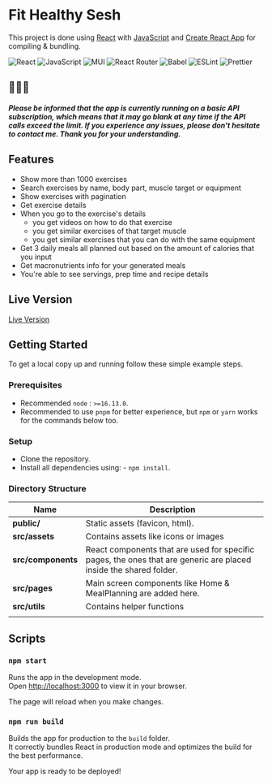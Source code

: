 # Fit Healthy Sesh

This project is done using [React](https://reactjs.org/) with [JavaScript](https://www.javascript.com/) and [Create React App](https://github.com/facebook/create-react-app) for compiling & bundling.

![React](https://img.shields.io/badge/-React-61DAFB?logo=react&logoColor=white&style=for-the-badge) ![JavaScript](https://img.shields.io/badge/JavaScript-F7DF1E?style=for-the-badge&logo=javascript&logoColor=black) ![MUI](https://img.shields.io/badge/Material%20UI-007FFF?style=for-the-badge&logo=mui&logoColor=white)
![React Router](https://img.shields.io/badge/React_Router-CA4245?style=for-the-badge&logo=react-router&logoColor=white) ![Babel](https://img.shields.io/badge/Babel-F9DC3e?style=for-the-badge&logo=babel&logoColor=black) ![ESLint](https://img.shields.io/badge/ESLint-4B3263?style=for-the-badge&logo=eslint&logoColor=white) ![Prettier](https://img.shields.io/badge/-Prettier-F7B93E?logo=prettier&logoColor=white&style=for-the-badge)

## 🚨🚨🚨
#####  Please be informed that the app is currently running on a basic API subscription, which means that it may go blank at any time if the API calls exceed the limit. If you experience any issues, please don't hesitate to contact me. Thank you for your understanding.

## Features

- Show more than 1000 exercises
- Search exercises by name, body part, muscle target or equipment
- Show exercises with pagination
- Get exercise details
- When you go to the exercise's details
  - you get videos on how to do that exercise
  - you get similar exercises of that target muscle
  - you get similar exercises that you can do with the same equipment
- Get 3 daily meals all planned out based on the amount of calories that you input
- Get macronutrients info for your generated meals
- You're able to see servings, prep time and recipe details

## Live Version

[Live Version](https://fitsesh.netlify.app)

## Getting Started

To get a local copy up and running follow these simple example steps.

### Prerequisites

- Recommended `node` : `>=16.13.0`.
- Recommended to use `pnpm` for better experience, but `npm` or `yarn` works for the commands below too.

### Setup

- Clone the repository.
- Install all dependencies using: - `npm install`.

### Directory Structure

| Name               | Description                                                                                                       |
| ------------------ | ----------------------------------------------------------------------------------------------------------------- |
| **public/**        | Static assets (favicon, html).                                                                                    |
| **src/assets**     | Contains assets like icons or images                                                                              |
| **src/components** | React components that are used for specific pages, the ones that are generic are placed inside the shared folder. |
| **src/pages**      | Main screen components like Home & MealPlanning are added here.                                                   |
| **src/utils**      | Contains helper functions                                                                                         |
|                    |

## Scripts

### `npm start`

Runs the app in the development mode.\
Open [http://localhost:3000](http://localhost:3000) to view it in your browser.

The page will reload when you make changes.

### `npm run build`

Builds the app for production to the `build` folder.\
It correctly bundles React in production mode and optimizes the build for the best performance.

Your app is ready to be deployed!
